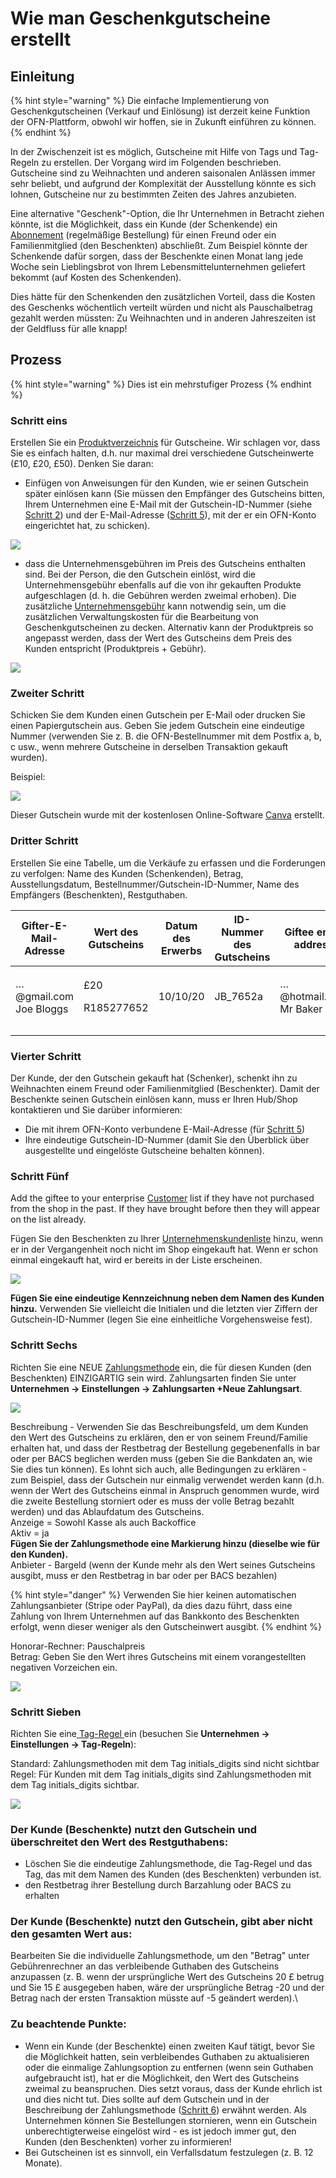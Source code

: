 # Wie man Geschenkgutscheine erstellt

## Einleitung

{% hint style="warning" %}
Die einfache Implementierung von Geschenkgutscheinen (Verkauf und Einlösung) ist derzeit keine Funktion der OFN-Plattform, obwohl wir hoffen, sie in Zukunft einführen zu können.
{% endhint %}

In der Zwischenzeit ist es möglich, Gutscheine mit Hilfe von Tags und Tag-Regeln zu erstellen. Der Vorgang wird im Folgenden beschrieben. Gutscheine sind zu Weihnachten und anderen saisonalen Anlässen immer sehr beliebt, und aufgrund der Komplexität der Ausstellung könnte es sich lohnen, Gutscheine nur zu bestimmten Zeiten des Jahres anzubieten.

Eine alternative "Geschenk"-Option, die Ihr Unternehmen in Betracht ziehen könnte, ist die Möglichkeit, dass ein Kunde (der Schenkende) ein [Abonnement](../../basic-features/subscriptions/) (regelmäßige Bestellung) für einen Freund oder ein Familienmitglied (den Beschenkten) abschließt. Zum Beispiel könnte der Schenkende dafür sorgen, dass der Beschenkte einen Monat lang jede Woche sein Lieblingsbrot von Ihrem Lebensmittelunternehmen geliefert bekommt (auf Kosten des Schenkenden).

Dies hätte für den Schenkenden den zusätzlichen Vorteil, dass die Kosten des Geschenks wöchentlich verteilt würden und nicht als Pauschalbetrag gezahlt werden müssten: Zu Weihnachten und in anderen Jahreszeiten ist der Geldfluss für alle knapp!

## Prozess

{% hint style="warning" %}
Dies ist ein mehrstufiger Prozess
{% endhint %}

### Schritt eins

Erstellen Sie ein [Produktverzeichnis](../../basic-features/products-1/products.md) für Gutscheine. Wir schlagen vor, dass Sie es einfach halten, d.h. nur maximal drei verschiedene Gutscheinwerte (£10, £20, £50). Denken Sie daran:

* Einfügen von Anweisungen für den Kunden, wie er seinen Gutschein später einlösen kann (Sie müssen den Empfänger des Gutscheins bitten, Ihrem Unternehmen eine E-Mail mit der Gutschein-ID-Nummer (siehe[ Schritt 2](how-to-create-gift-vouchers.md#zweiter-schritt)) und der E-Mail-Adresse ([Schritt 5](how-to-create-gift-vouchers.md#schritt-fuenf)), mit der er ein OFN-Konto eingerichtet hat, zu schicken).

![](../../.gitbook/assets/voucher1.jpg)

* dass die Unternehmensgebühren im Preis des Gutscheins enthalten sind. Bei der Person, die den Gutschein einlöst, wird die Unternehmensgebühr ebenfalls auf die von ihr gekauften Produkte aufgeschlagen (d. h. die Gebühren werden zweimal erhoben). Die zusätzliche [Unternehmensgebühr](../../basic-features/shopfront/enterprise-fees.md) kann notwendig sein, um die zusätzlichen Verwaltungskosten für die Bearbeitung von Geschenkgutscheinen zu decken. Alternativ kann der Produktpreis so angepasst werden, dass der Wert des Gutscheins dem Preis des Kunden entspricht (Produktpreis + Gebühr).

![](../../.gitbook/assets/voucher2.jpg)

### Zweiter Schritt

Schicken Sie dem Kunden einen Gutschein per E-Mail oder drucken Sie einen Papiergutschein aus. Geben Sie jedem Gutschein eine eindeutige Nummer (verwenden Sie z. B. die OFN-Bestellnummer mit dem Postfix a, b, c usw., wenn mehrere Gutscheine in derselben Transaktion gekauft wurden).

Beispiel:

![](../../.gitbook/assets/1.png)

Dieser Gutschein wurde mit der kostenlosen Online-Software [Canva](https://www.canva.com/) erstellt.

### Dritter Schritt

Erstellen Sie eine Tabelle, um die Verkäufe zu erfassen und die Forderungen zu verfolgen: Name des Kunden (Schenkenden), Betrag, Ausstellungsdatum, Bestellnummer/Gutschein-ID-Nummer, Name des Empfängers (Beschenkten), Restguthaben.

| Gifter-E-Mail-Adresse            | Wert des Gutscheins         | Datum des Erwerbs | ID-Nummer des Gutscheins | Giftee email address             | Credit remaining |
| -------------------------------- | --------------------------- | ----------------- | ------------------------ | -------------------------------- | ---------------- |
| <p>…@gmail.com<br>Joe Bloggs</p> | <p>£20</p><p>R185277652</p> | 10/10/20          | JB\_7652a                | <p>…@hotmail.com<br>Mr Baker</p> | £20              |
|                                  |                             |                   |                          |                                  |                  |
|                                  |                             |                   |                          |                                  |                  |

### Vierter Schritt

Der Kunde, der den Gutschein gekauft hat (Schenker), schenkt ihn zu Weihnachten einem Freund oder Familienmitglied (Beschenkter). Damit der Beschenkte seinen Gutschein einlösen kann, muss er Ihren Hub/Shop kontaktieren und Sie darüber informieren:

* Die mit ihrem OFN-Konto verbundene E-Mail-Adresse (für [Schritt 5](how-to-create-gift-vouchers.md#schritt-fuenf))
* Ihre eindeutige Gutschein-ID-Nummer (damit Sie den Überblick über ausgestellte und eingelöste Gutscheine behalten können).

### Schritt Fünf

Add the giftee to your enterprise [Customer](https://openfoodnetwork.org.uk/admin/customers) list if they have not purchased from the shop in the past. If they have brought before then they will appear on the list already. &#x20;

Fügen Sie den Beschenkten zu Ihrer [Unternehmenskundenliste](https://app.openfoodswitzerland.ch/admin/customers) hinzu, wenn er in der Vergangenheit noch nicht im Shop eingekauft hat. Wenn er schon einmal eingekauft hat, wird er bereits in der Liste erscheinen.

![](https://lh6.googleusercontent.com/kQ9p8e9MwV59o9bnXYdzS2yZCPduKmJrBr3PF0y--YxnUSCgTPlYvXgWgHVVv45T6RFCVfeuVZO32H2TggixTTkP\_zzKitwD3Q3PeR70OrCWApmCVvJRUZtzQavLaADi6hYd-wsZ)

**Fügen Sie eine eindeutige Kennzeichnung neben dem Namen des Kunden hinzu.** Verwenden Sie vielleicht die Initialen und die letzten vier Ziffern der Gutschein-ID-Nummer (legen Sie eine einheitliche Vorgehensweise fest).

### Schritt Sechs



Richten Sie eine NEUE [Zahlungsmethode](../../basic-features/shopfront/payment-methods.md#einrichte-einer-zahlungsmethode) ein, die für diesen Kunden (den Beschenkten) EINZIGARTIG sein wird. Zahlungsarten finden Sie unter **Unternehmen -> Einstellungen -> Zahlungsarten +Neue Zahlungsart**.

![](https://lh3.googleusercontent.com/6ByGcLUnW\_rDqrBloGtym1i64JhDcMEVFospqUCR7BZc1vk5lbpiqZREU3LhN8iU9bqKPyM\_Wnd4YJwkkvgPWX4JIP9yHszyboX5rnZagwiaFMs0jbKage3z\_\_gVKGDG2fLFPch\_)

Beschreibung - Verwenden Sie das Beschreibungsfeld, um dem Kunden den Wert des Gutscheins zu erklären, den er von seinem Freund/Familie erhalten hat, und dass der Restbetrag der Bestellung gegebenenfalls in bar oder per BACS beglichen werden muss (geben Sie die Bankdaten an, wie Sie dies tun können). Es lohnt sich auch, alle Bedingungen zu erklären - zum Beispiel, dass der Gutschein nur einmalig verwendet werden kann (d.h. wenn der Wert des Gutscheins einmal in Anspruch genommen wurde, wird die zweite Bestellung storniert oder es muss der volle Betrag bezahlt werden) und das Ablaufdatum des Gutscheins.\
Anzeige = Sowohl Kasse als auch Backoffice\
Aktiv = ja\
**Fügen Sie der Zahlungsmethode eine Markierung hinzu (dieselbe wie für den Kunden).**\
Anbieter - Bargeld (wenn der Kunde mehr als den Wert seines Gutscheins ausgibt, muss er den Restbetrag in bar oder per BACS bezahlen)

{% hint style="danger" %}
Verwenden Sie hier keinen automatischen Zahlungsanbieter (Stripe oder PayPal), da dies dazu führt, dass eine Zahlung von Ihrem Unternehmen auf das Bankkonto des Beschenkten erfolgt, wenn dieser weniger als den Gutscheinwert ausgibt.
{% endhint %}

Honorar-Rechner: Pauschalpreis\
Betrag: Geben Sie den Wert ihres Gutscheins mit einem vorangestellten negativen Vorzeichen ein.

![](../../.gitbook/assets/christmaspmcalc.jpg)

### Schritt Sieben

Richten Sie eine[ Tag-Regel ](../../basic-features/shopfront/customer-management-and-conditional-displays-prices/tags-and-tag-rules.md#zahlungsarten-anzeigen-ausblenden)ein (besuchen Sie **Unternehmen -> Einstellungen -> Tag-Regeln**):

Standard: Zahlungsmethoden mit dem Tag initials\_digits sind nicht sichtbar\
Regel: Für Kunden mit dem Tag initials\_digits sind Zahlungsmethoden mit dem Tag initials\_digits sichtbar.

![](https://lh5.googleusercontent.com/XNlPg1s5bgvq42adGiNAcJ6-1u4HAGDokwbp7jainIZM0RxROZMhW\_kKrfrbGIUIjKJleibB-5glFEGySi3Dc6bbkdKctyKsJgmu6mFiskNOAxqqxEhX4JQWSSuC2TpD4HgdGiOX)

### Der Kunde (Beschenkte) nutzt den Gutschein und überschreitet den Wert des Restguthabens:&#x20;

* Löschen Sie die eindeutige Zahlungsmethode, die Tag-Regel und das Tag, das mit dem Namen des Kunden (des Beschenkten) verbunden ist.
* den Restbetrag ihrer Bestellung durch Barzahlung oder BACS zu erhalten

### Der Kunde (Beschenkte) nutzt den Gutschein, gibt aber nicht den gesamten Wert aus:&#x20;

Bearbeiten Sie die individuelle Zahlungsmethode, um den "Betrag" unter Gebührenrechner an das verbleibende Guthaben des Gutscheins anzupassen (z. B. wenn der ursprüngliche Wert des Gutscheins 20 £ betrug und Sie 15 £ ausgegeben haben, wäre der ursprüngliche Betrag -20 und der Betrag nach der ersten Transaktion müsste auf -5 geändert werden).\


### Zu beachtende Punkte:

* Wenn ein Kunde (der Beschenkte) einen zweiten Kauf tätigt, bevor Sie die Möglichkeit hatten, sein verbleibendes Guthaben zu aktualisieren oder die einmalige Zahlungsoption zu entfernen (wenn sein Guthaben aufgebraucht ist), hat er die Möglichkeit, den Wert des Gutscheins zweimal zu beanspruchen. Dies setzt voraus, dass der Kunde ehrlich ist und dies nicht tut. Dies sollte auf dem Gutschein und in der Beschreibung der Zahlungsmethode ([Schritt 6](how-to-create-gift-vouchers.md#schritt-sechs)) erwähnt werden. Als Unternehmen können Sie Bestellungen stornieren, wenn ein Gutschein unberechtigterweise eingelöst wird - es ist jedoch immer gut, den Kunden (den Beschenkten) vorher zu informieren!
* Bei Gutscheinen ist es sinnvoll, ein Verfallsdatum festzulegen (z. B. 12 Monate).
